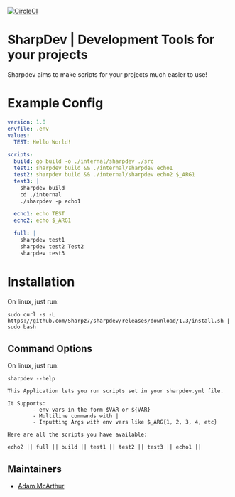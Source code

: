[![CircleCI](https://circleci.com/gh/Sharpz7/sharpdev.svg?style=svg)](https://circleci.com/gh/Sharpz7/sharpdev)


# SharpDev | Development Tools for your projects

Sharpdev aims to make scripts for your projects much easier to use!

# Example Config
```yml
version: 1.0
envfile: .env
values:
  TEST: Hello World!

scripts:
  build: go build -o ./internal/sharpdev ./src
  test1: sharpdev build && ./internal/sharpdev echo1
  test2: sharpdev build && ./internal/sharpdev echo2 $_ARG1
  test3: |
    sharpdev build
    cd ./internal
    ./sharpdev -p echo1

  echo1: echo TEST
  echo2: echo $_ARG1

  full: |
    sharpdev test1
    sharpdev test2 Test2
    sharpdev test3
```

# Installation
On linux, just run:
```console
sudo curl -s -L https://github.com/Sharpz7/sharpdev/releases/download/1.3/install.sh | sudo bash
```

## Command Options

On linux, just run:
```console
sharpdev --help

This Application lets you run scripts set in your sharpdev.yml file.

It Supports:
        - env vars in the form $VAR or ${VAR}
        - Multiline commands with |
        - Inputting Args with env vars like $_ARG{1, 2, 3, 4, etc}

Here are all the scripts you have available:

echo2 || full || build || test1 || test2 || test3 || echo1 ||
```

## Maintainers

- [Adam McArthur](https://adam.mcaq.me)
